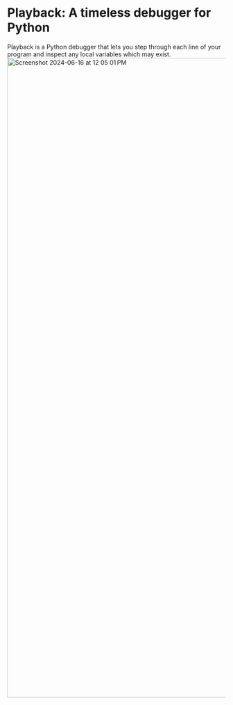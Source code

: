 # Playback: A timeless debugger for Python

Playback is a Python debugger that lets you step through each line of your program and inspect any local variables which may exist.
<img width="1472" alt="Screenshot 2024-06-16 at 12 05 01 PM" src="https://github.com/zcfabra/playback-ui/assets/66094466/0efe8bb9-a48c-4f2a-9aee-ae21f32c605e">
